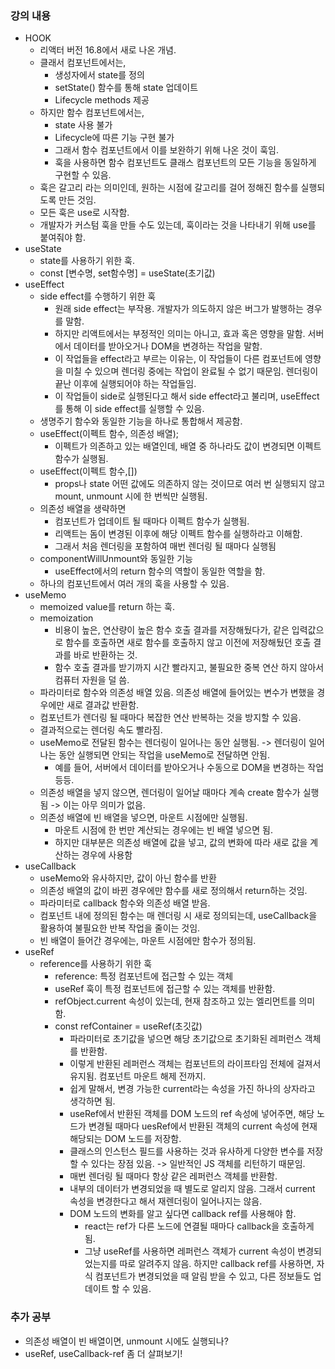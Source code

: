 ### 강의 내용

- HOOK
  - 리액터 버전 16.8에서 새로 나온 개념.
  - 클래서 컴포넌트에서는,
    - 생성자에서 state를 정의
    - setState() 함수를 통해 state 업데이트
    - Lifecycle methods 제공
  - 하지만 함수 컴포넌트에서는,
    - state 사용 불가
    - Lifecycle에 따른 기능 구현 불가
    - 그래서 함수 컴포넌트에서 이를 보완하기 위해 나온 것이 훅임.
    - 훅을 사용하면 함수 컴포넌트도 클래스 컴포넌트의 모든 기능을 동일하게 구현할 수 있음.
  - 훅은 갈고리 라는 의미인데, 원하는 시점에 갈고리를 걸어 정해진 함수를 실행되도록 만든 것임.
  - 모든 훅은 use로 시작함.
  - 개발자가 커스텀 훅을 만들 수도 있는데, 훅이라는 것을 나타내기 위해 use를 붙여줘야 함.
- useState
  - state를 사용하기 위한 훅.
  - const [변수명, set함수명] = useState(초기값)
- useEffect
  - side effect를 수행하기 위한 훅
    - 원래 side effect는 부작용. 개발자가 의도하지 않은 버그가 발행하는 경우를 말함.
    - 하지만 리액트에서는 부정적인 의미는 아니고, 효과 혹은 영향을 말함. 서버에서 데이터를 받아오거나 DOM을 변경하는 작업을 말함.
    - 이 작업들을 effect라고 부르는 이유는, 이 작업들이 다른 컴포넌트에 영향을 미칠 수 있으며 렌더링 중에는 작업이 완료될 수 없기 때문임. 렌더링이 끝난 이후에 실행되어야 하는 작업들임.
    - 이 작업들이 side로 실행된다고 해서 side effect라고 불리며, useEffect를 통해 이 side effect를 실행할 수 있음.
  - 생명주기 함수와 동일한 기능을 하나로 통합해서 제공함.
  - useEffect(이펙트 함수, 의존성 배열);
    - 이펙트가 의존하고 있는 배열인데, 배열 중 하나라도 값이 변경되면 이펙트 함수가 실행됨.
  - useEffect(이펙트 함수,[])
    - props나 state 어떤 값에도 의존하지 않는 것이므로 여러 번 실행되지 않고 mount, unmount 시에 한 번씩만 실행됨.
  - 의존성 배열을 생략하면
    - 컴포넌트가 업데이트 될 때마다 이펙트 함수가 실행됨.
    - 리액트는 돔이 변경된 이후에 해당 이펙트 함수를 실행하라고 이해함.
    - 그래서 처음 렌더링을 포함하여 매번 렌더링 될 때마다 실행됨
  - componentWillUnmount와 동일한 기능
    - useEffect에서의 return 함수의 역할이 동일한 역할을 함.
  - 하나의 컴포넌트에서 여러 개의 훅을 사용할 수 있음.
- useMemo
  - memoized value를 return 하는 훅.
  - memoization
    - 비용이 높은, 연산량이 높은 함수 호출 결과를 저장해뒀다가, 같은 입력값으로 함수를 호출하면 새로 함수를 호출하지 않고 이전에 저장해뒀던 호출 결과를 바로 반환하는 것.
    - 함수 호출 결과를 받기까지 시간 빨라지고, 불필요한 중복 연산 하지 않아서 컴퓨터 자원을 덜 씀.
  - 파라미터로 함수와 의존성 배열 있음. 의존성 배열에 들어있는 변수가 변했을 경우에만 새로 결과값 반환함.
  - 컴포넌트가 렌더링 될 때마다 복잡한 연산 반복하는 것을 방지할 수 있음.
  - 결과적으로는 렌더링 속도 빨라짐.
  - useMemo로 전달된 함수는 렌더링이 일어나는 동안 실행됨. -> 렌더링이 일어나는 동안 실행되면 안되는 작업을 useMemo로 전달하면 안됨.
    - 예를 들어, 서버에서 데이터를 받아오거나 수동으로 DOM을 변경하는 작업 등등.
  - 의존성 배열을 넣지 않으면, 렌더링이 일어날 때마다 계속 create 함수가 실행됨 -> 이는 아무 의미가 없음.
  - 의존성 배열에 빈 배열을 넣으면, 마운트 시점에만 실행됨.
    - 마운트 시점에 한 번만 계산되는 경우에는 빈 배열 넣으면 됨.
    - 하지만 대부분은 의존성 배열에 값을 넣고, 값의 변화에 따라 새로 값을 계산하는 경우에 사용함
- useCallback
  - useMemo와 유사하지만, 값이 아닌 함수를 반환
  - 의존성 배열의 값이 바뀐 경우에만 함수를 새로 정의해서 return하는 것임.
  - 파라미터로 callback 함수와 의존성 배열 받음.
  - 컴포넌트 내에 정의된 함수는 매 렌더링 시 새로 정의되는데, useCallback을 활용하여 불필요한 반복 작업을 줄이는 것임.
  - 빈 배열이 들어간 경우에는, 마운트 시점에만 함수가 정의됨.
- useRef
  - reference를 사용하기 위한 훅
    - reference: 특정 컴포넌트에 접근할 수 있는 객체
    - useRef 훅이 특정 컴포넌트에 접근할 수 있는 객체를 반환함.
    - refObject.current 속성이 있는데, 현재 참조하고 있는 엘리먼트를 의미함.
    - const refContainer = useRef(초깃값)
      - 파라미터로 초기값을 넣으면 해당 초기값으로 초기화된 레퍼런스 객체를 반환함.
      - 이렇게 반환된 레퍼런스 객체는 컴포넌트의 라이프타임 전체에 걸져서 유지됨. 컴포넌트 마운트 해제 전까지.
      - 쉽게 말해서, 변경 가능한 current라는 속성을 가진 하나의 상자라고 생각하면 됨.
      - useRef에서 반환된 객체를 DOM 노드의 ref 속성에 넣어주면, 해당 노드가 변경될 때마다 uesRef에서 반환된 객체의 current 속성에 현재 해당되는 DOM 노드를 저장함.
      - 클래스의 인스턴스 필드를 사용하는 것과 유사하게 다양한 변수를 저장할 수 있다는 장점 있음. -> 일반적인 JS 객체를 리턴하기 때문임.
      - 매번 렌더링 될 때마다 항상 같은 레퍼런스 객체를 반환함.
      - 내부의 데이터가 변경되었을 때 별도로 알리지 않음. 그래서 current 속성을 변경한다고 해서 재렌더링이 일어나지는 않음.
      - DOM 노드의 변화를 알고 싶다면 callback ref를 사용해야 함.
        - react는 ref가 다른 노드에 연결될 때마다 callback을 호출하게 됨.
        - 그냥 useRef를 사용하면 레퍼런스 객체가 current 속성이 변경되었는지를 따로 알려주지 않음. 하지만 callback ref를 사용하면, 자식 컴포넌트가 변경되었을 때 알림 받을 수 있고, 다른 정보들도 업데이트 할 수 있음.

### 추가 공부

- 의존성 배열이 빈 배열이면, unmount 시에도 실행되나?
- useRef, useCallback-ref 좀 더 살펴보기!
